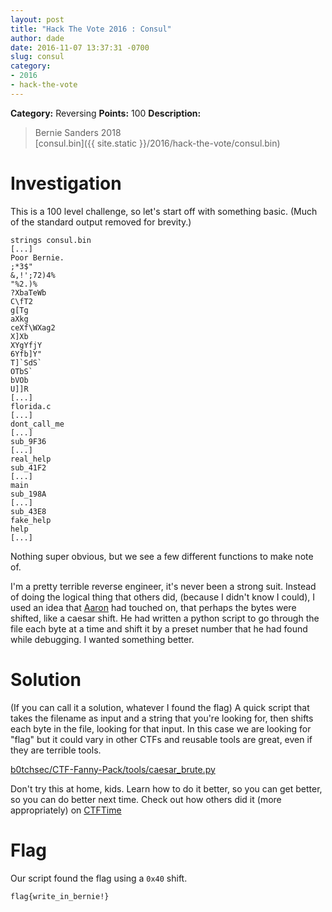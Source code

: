```yaml
---
layout: post
title: "Hack The Vote 2016 : Consul"
author: dade
date: 2016-11-07 13:37:31 -0700
slug: consul
category:
- 2016
- hack-the-vote
---
```

**Category:** Reversing
**Points:** 100
**Description:**

>Bernie Sanders 2018 <br />[consul.bin]({{ site.static }}/2016/hack-the-vote/consul.bin)

# Investigation
This is a 100 level challenge, so let's start off with something basic. (Much of the standard output removed for brevity.)

```
strings consul.bin
[...]
Poor Bernie.
;*3$"
&,!';72)4%
"%2.)%
?XbaTeWb
C\fT2
g[Tg
aXkg
ceXf\WXag2
X]Xb
XYgYfjY
6Yfb]Y"
T]`SdS`
OTbS`
bVOb
U]]R
[...]
florida.c
[...]
dont_call_me
[...]
sub_9F36
[...]
real_help
sub_41F2
[...]
main
sub_198A
[...]
sub_43E8
fake_help
help
[...]
```
Nothing super obvious, but we see a few different functions to make note of.

I'm a pretty terrible reverse engineer, it's never been a strong suit. Instead of doing the logical thing that others did, (because I didn't know I could), I used an idea that [Aaron](/about/aagallag) had touched on, that perhaps the bytes were shifted, like a caesar shift. He had written a python script to go through the file each byte at a time and shift it by a preset number that he had found while debugging. I wanted something better.

# Solution
(If you can call it a solution, whatever I found the flag)
A quick script that takes the filename as input and a string that you're looking for, then shifts each byte in the file, looking for that input. In this case we are looking for "flag" but it could vary in other CTFs and reusable tools are great, even if they are terrible tools.

[b0tchsec/CTF-Fanny-Pack/tools/caesar_brute.py](https://github.com/b0tchsec/CTF-Fanny-Pack/blob/master/tools/caesar_brute.py)

Don't try this at home, kids. Learn how to do it better, so you can get better, so you can do better next time.
Check out how others did it (more appropriately) on [CTFTime](https://ctftime.org/task/3019)

# Flag
Our script found the flag using a `0x40` shift. 

```
flag{write_in_bernie!}
```